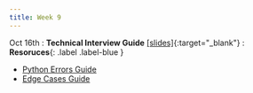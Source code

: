 ```yaml
---
title: Week 9
---
```


Oct 16th
: **Technical Interview Guide** [\[slides\]](https://docs.google.com/presentation/d/1flWUOd0xLDR7_gqQ5eouOF65_gbY3rOMi1ti9AQZSUw/edit?usp=sharing){:target="\_blank"}
: **Resoruces**{: .label .label-blue }
- [Python Errors Guide](https://docs.google.com/document/d/1S9DKwV66X5zdpiikkvXE7OnUneR4FRKem3v2xGc4zRg/edit?usp=sharing)
- [Edge Cases Guide](https://docs.google.com/document/d/1erH8pX7RWOcaF2SLMjThGzq7nwDChwIruURsV9-wGN8/edit?usp=sharing)